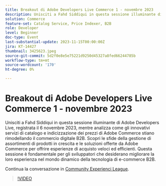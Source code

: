 ```yaml
---
title: Breakout di Adobe Developers Live Commerce 1 - novembre 2023
description: Unisciti a Fahd Siddiqui in questa sessione illuminante di Adobe Developers Live, registrata il 6 novembre 2023, mentre analizza come gli innovativi servizi di catalogo e indicizzazione dei prezzi di Adobe Commerce stiano rimodellando il commercio digitale B2B. Scopri le sfide della gestione di assortimenti di prodotti in crescita e le soluzioni offerte da Adobe Commerce per offrire esperienze di acquisto veloci ed efficienti. Questa sessione è fondamentale per gli sviluppatori che desiderano migliorare la loro esperienza nel mondo dinamico della tecnologia di e-commerce B2B.
solution: Commerce
feature-set: Catalog Service, Price Indexer, B2B
role: Developer
level: Beginner
doc-type: Event
last-substantial-update: 2023-11-15T00:00:00Z
jira: KT-14427
thumbnail: 3425623.jpeg
source-git-commit: 5d2f0e8e5e75221d9250d45327a8fed66244785b
workflow-type: tm+mt
source-wordcount: '170'
ht-degree: 0%

---
```



# Breakout di Adobe Developers Live Commerce 1 - novembre 2023

Unisciti a Fahd Siddiqui in questa sessione illuminante di Adobe Developers Live, registrata il 6 novembre 2023, mentre analizza come gli innovativi servizi di catalogo e indicizzazione dei prezzi di Adobe Commerce stiano rimodellando il commercio digitale B2B. Scopri le sfide della gestione di assortimenti di prodotti in crescita e le soluzioni offerte da Adobe Commerce per offrire esperienze di acquisto veloci ed efficienti. Questa sessione è fondamentale per gli sviluppatori che desiderano migliorare la loro esperienza nel mondo dinamico della tecnologia di e-commerce B2B.

Continua la conversazione in [Community Experienci League](https://adobe.ly/3rJfZcN).

>[!VIDEO](https://video.tv.adobe.com/v/3425623/?learn=on)